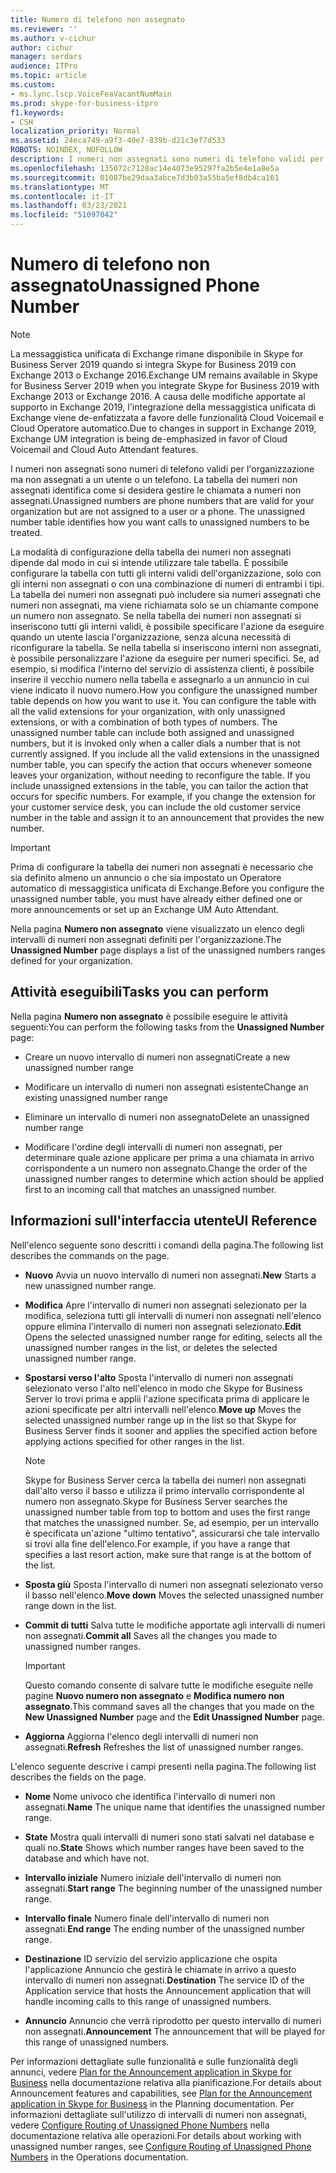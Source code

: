 ```yaml
---
title: Numero di telefono non assegnato
ms.reviewer: ''
ms.author: v-cichur
author: cichur
manager: serdars
audience: ITPro
ms.topic: article
ms.custom:
- ms.lync.lscp.VoiceFeaVacantNumMain
ms.prod: skype-for-business-itpro
f1.keywords:
- CSH
localization_priority: Normal
ms.assetid: 24eca749-a9f3-40e7-839b-d21c3ef7d533
ROBOTS: NOINDEX, NOFOLLOW
description: I numeri non assegnati sono numeri di telefono validi per l'organizzazione ma non assegnati a un utente o un telefono. La tabella dei numeri non assegnati identifica come si desidera gestire le chiamata a numeri non assegnati.
ms.openlocfilehash: 135072c7128ac14e4073e95297fa2b5e4e1a8e5a
ms.sourcegitcommit: 01087be29daa3abce7d3b03a55ba5ef8db4ca161
ms.translationtype: MT
ms.contentlocale: it-IT
ms.lasthandoff: 03/23/2021
ms.locfileid: "51097042"
---
```

# <a name="unassigned-phone-number"></a><span data-ttu-id="91593-104">Numero di telefono non assegnato</span><span class="sxs-lookup"><span data-stu-id="91593-104">Unassigned Phone Number</span></span>

> [!NOTE]
> <span data-ttu-id="91593-105">La messaggistica unificata di Exchange rimane disponibile in Skype for Business Server 2019 quando si integra Skype for Business 2019 con Exchange 2013 o Exchange 2016.</span><span class="sxs-lookup"><span data-stu-id="91593-105">Exchange UM remains available in Skype for Business Server 2019 when you integrate Skype for Business 2019 with Exchange 2013 or Exchange 2016.</span></span> <span data-ttu-id="91593-106">A causa delle modifiche apportate al supporto in Exchange 2019, l'integrazione della messaggistica unificata di Exchange viene de-enfatizzata a favore delle funzionalità Cloud Voicemail e Cloud Operatore automatico.</span><span class="sxs-lookup"><span data-stu-id="91593-106">Due to changes in support in Exchange 2019, Exchange UM integration is being de-emphasized in favor of Cloud Voicemail and Cloud Auto Attendant features.</span></span>

<span data-ttu-id="91593-p103">I numeri non assegnati sono numeri di telefono validi per l'organizzazione ma non assegnati a un utente o un telefono. La tabella dei numeri non assegnati identifica come si desidera gestire le chiamata a numeri non assegnati.</span><span class="sxs-lookup"><span data-stu-id="91593-p103">Unassigned numbers are phone numbers that are valid for your organization but are not assigned to a user or a phone. The unassigned number table identifies how you want calls to unassigned numbers to be treated.</span></span>

<span data-ttu-id="91593-p104">La modalità di configurazione della tabella dei numeri non assegnati dipende dal modo in cui si intende utilizzare tale tabella. È possibile configurare la tabella con tutti gli interni validi dell'organizzazione, solo con gli interni non assegnati o con una combinazione di numeri di entrambi i tipi. La tabella dei numeri non assegnati può includere sia numeri assegnati che numeri non assegnati, ma viene richiamata solo se un chiamante compone un numero non assegnato. Se nella tabella dei numeri non assegnati si inseriscono tutti gli interni validi, è possibile specificare l'azione da eseguire quando un utente lascia l'organizzazione, senza alcuna necessità di riconfigurare la tabella. Se nella tabella si inseriscono interni non assegnati, è possibile personalizzare l'azione da eseguire per numeri specifici. Se, ad esempio, si modifica l'interno del servizio di assistenza clienti, è possibile inserire il vecchio numero nella tabella e assegnarlo a un annuncio in cui viene indicato il nuovo numero.</span><span class="sxs-lookup"><span data-stu-id="91593-p104">How you configure the unassigned number table depends on how you want to use it. You can configure the table with all the valid extensions for your organization, with only unassigned extensions, or with a combination of both types of numbers. The unassigned number table can include both assigned and unassigned numbers, but it is invoked only when a caller dials a number that is not currently assigned. If you include all the valid extensions in the unassigned number table, you can specify the action that occurs whenever someone leaves your organization, without needing to reconfigure the table. If you include unassigned extensions in the table, you can tailor the action that occurs for specific numbers. For example, if you change the extension for your customer service desk, you can include the old customer service number in the table and assign it to an announcement that provides the new number.</span></span>

> [!IMPORTANT]
> <span data-ttu-id="91593-115">Prima di configurare la tabella dei numeri non assegnati è necessario che sia definito almeno un annuncio o che sia impostato un Operatore automatico di messaggistica unificata di Exchange.</span><span class="sxs-lookup"><span data-stu-id="91593-115">Before you configure the unassigned number table, you must have already either defined one or more announcements or set up an Exchange UM Auto Attendant.</span></span>

<span data-ttu-id="91593-116">Nella pagina **Numero non assegnato** viene visualizzato un elenco degli intervalli di numeri non assegnati definiti per l'organizzazione.</span><span class="sxs-lookup"><span data-stu-id="91593-116">The **Unassigned Number** page displays a list of the unassigned numbers ranges defined for your organization.</span></span>

## <a name="tasks-you-can-perform"></a><span data-ttu-id="91593-117">Attività eseguibili</span><span class="sxs-lookup"><span data-stu-id="91593-117">Tasks you can perform</span></span>

<span data-ttu-id="91593-118">Nella pagina **Numero non assegnato** è possibile eseguire le attività seguenti:</span><span class="sxs-lookup"><span data-stu-id="91593-118">You can perform the following tasks from the **Unassigned Number** page:</span></span>

- <span data-ttu-id="91593-119">Creare un nuovo intervallo di numeri non assegnati</span><span class="sxs-lookup"><span data-stu-id="91593-119">Create a new unassigned number range</span></span>

- <span data-ttu-id="91593-120">Modificare un intervallo di numeri non assegnati esistente</span><span class="sxs-lookup"><span data-stu-id="91593-120">Change an existing unassigned number range</span></span>

- <span data-ttu-id="91593-121">Eliminare un intervallo di numeri non assegnato</span><span class="sxs-lookup"><span data-stu-id="91593-121">Delete an unassigned number range</span></span>

- <span data-ttu-id="91593-122">Modificare l'ordine degli intervalli di numeri non assegnati, per determinare quale azione applicare per prima a una chiamata in arrivo corrispondente a un numero non assegnato.</span><span class="sxs-lookup"><span data-stu-id="91593-122">Change the order of the unassigned number ranges to determine which action should be applied first to an incoming call that matches an unassigned number.</span></span>

## <a name="ui-reference"></a><span data-ttu-id="91593-123">Informazioni sull'interfaccia utente</span><span class="sxs-lookup"><span data-stu-id="91593-123">UI Reference</span></span>

<span data-ttu-id="91593-124">Nell'elenco seguente sono descritti i comandi della pagina.</span><span class="sxs-lookup"><span data-stu-id="91593-124">The following list describes the commands on the page.</span></span>

- <span data-ttu-id="91593-125">**Nuovo** Avvia un nuovo intervallo di numeri non assegnati.</span><span class="sxs-lookup"><span data-stu-id="91593-125">**New** Starts a new unassigned number range.</span></span>

- <span data-ttu-id="91593-126">**Modifica** Apre l'intervallo di numeri non assegnati selezionato per la modifica, seleziona tutti gli intervalli di numeri non assegnati nell'elenco oppure elimina l'intervallo di numeri non assegnati selezionato.</span><span class="sxs-lookup"><span data-stu-id="91593-126">**Edit** Opens the selected unassigned number range for editing, selects all the unassigned number ranges in the list, or deletes the selected unassigned number range.</span></span>

- <span data-ttu-id="91593-127">**Spostarsi verso l'alto** Sposta l'intervallo di numeri non assegnati selezionato verso l'alto nell'elenco in modo che Skype for Business Server lo trovi prima e applii l'azione specificata prima di applicare le azioni specificate per altri intervalli nell'elenco.</span><span class="sxs-lookup"><span data-stu-id="91593-127">**Move up** Moves the selected unassigned number range up in the list so that Skype for Business Server finds it sooner and applies the specified action before applying actions specified for other ranges in the list.</span></span>

    > [!NOTE]
    > <span data-ttu-id="91593-128">Skype for Business Server cerca la tabella dei numeri non assegnati dall'alto verso il basso e utilizza il primo intervallo corrispondente al numero non assegnato.</span><span class="sxs-lookup"><span data-stu-id="91593-128">Skype for Business Server searches the unassigned number table from top to bottom and uses the first range that matches the unassigned number.</span></span> <span data-ttu-id="91593-129">Se, ad esempio, per un intervallo è specificata un'azione "ultimo tentativo", assicurarsi che tale intervallo si trovi alla fine dell'elenco.</span><span class="sxs-lookup"><span data-stu-id="91593-129">For example, if you have a range that specifies a last resort action, make sure that range is at the bottom of the list.</span></span>

- <span data-ttu-id="91593-130">**Sposta giù** Sposta l'intervallo di numeri non assegnati selezionato verso il basso nell'elenco.</span><span class="sxs-lookup"><span data-stu-id="91593-130">**Move down** Moves the selected unassigned number range down in the list.</span></span>

- <span data-ttu-id="91593-131">**Commit di tutti** Salva tutte le modifiche apportate agli intervalli di numeri non assegnati.</span><span class="sxs-lookup"><span data-stu-id="91593-131">**Commit all** Saves all the changes you made to unassigned number ranges.</span></span>

    > [!IMPORTANT]
    > <span data-ttu-id="91593-132">Questo comando consente di salvare tutte le modifiche eseguite nelle pagine **Nuovo numero non assegnato** e **Modifica numero non assegnato**.</span><span class="sxs-lookup"><span data-stu-id="91593-132">This command saves all the changes that you made on the **New Unassigned Number** page and the **Edit Unassigned Number** page.</span></span>

- <span data-ttu-id="91593-133">**Aggiorna** Aggiorna l'elenco degli intervalli di numeri non assegnati.</span><span class="sxs-lookup"><span data-stu-id="91593-133">**Refresh** Refreshes the list of unassigned number ranges.</span></span>

<span data-ttu-id="91593-134">L'elenco seguente descrive i campi presenti nella pagina.</span><span class="sxs-lookup"><span data-stu-id="91593-134">The following list describes the fields on the page.</span></span>

- <span data-ttu-id="91593-135">**Nome** Nome univoco che identifica l'intervallo di numeri non assegnati.</span><span class="sxs-lookup"><span data-stu-id="91593-135">**Name** The unique name that identifies the unassigned number range.</span></span>

- <span data-ttu-id="91593-136">**State** Mostra quali intervalli di numeri sono stati salvati nel database e quali no.</span><span class="sxs-lookup"><span data-stu-id="91593-136">**State** Shows which number ranges have been saved to the database and which have not.</span></span>

- <span data-ttu-id="91593-137">**Intervallo iniziale** Numero iniziale dell'intervallo di numeri non assegnati.</span><span class="sxs-lookup"><span data-stu-id="91593-137">**Start range** The beginning number of the unassigned number range.</span></span>

- <span data-ttu-id="91593-138">**Intervallo finale** Numero finale dell'intervallo di numeri non assegnati.</span><span class="sxs-lookup"><span data-stu-id="91593-138">**End range** The ending number of the unassigned number range.</span></span>

- <span data-ttu-id="91593-139">**Destinazione** ID servizio del servizio applicazione che ospita l'applicazione Annuncio che gestirà le chiamate in arrivo a questo intervallo di numeri non assegnati.</span><span class="sxs-lookup"><span data-stu-id="91593-139">**Destination** The service ID of the Application service that hosts the Announcement application that will handle incoming calls to this range of unassigned numbers.</span></span>

- <span data-ttu-id="91593-140">**Annuncio** Annuncio che verrà riprodotto per questo intervallo di numeri non assegnati.</span><span class="sxs-lookup"><span data-stu-id="91593-140">**Announcement** The announcement that will be played for this range of unassigned numbers.</span></span>

<span data-ttu-id="91593-141">Per informazioni dettagliate sulle funzionalità e sulle funzionalità degli annunci, vedere [Plan for the Announcement application in Skype for Business](../../../plan-your-deployment/enterprise-voice-solution/announcement.md) nella documentazione relativa alla pianificazione.</span><span class="sxs-lookup"><span data-stu-id="91593-141">For details about Announcement features and capabilities, see [Plan for the Announcement application in Skype for Business](../../../plan-your-deployment/enterprise-voice-solution/announcement.md) in the Planning documentation.</span></span> <span data-ttu-id="91593-142">Per informazioni dettagliate sull'utilizzo di intervalli di numeri non assegnati, vedere [Configure Routing of Unassigned Phone Numbers](/previous-versions/office/lync-server-2013/lync-server-2013-configure-unassigned-phone-numbers) nella documentazione relativa alle operazioni.</span><span class="sxs-lookup"><span data-stu-id="91593-142">For details about working with unassigned number ranges, see [Configure Routing of Unassigned Phone Numbers](/previous-versions/office/lync-server-2013/lync-server-2013-configure-unassigned-phone-numbers) in the Operations documentation.</span></span>